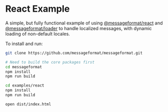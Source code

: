 # React Example

A simple, but fully functional example of using [@messageformat/react] and [@messageformat/loader] to handle localized messages, with dynamic loading of non-default locales.

[@messageformat/react]: http://messageformat.github.io/messageformat/react/
[@messageformat/loader]: http://messageformat.github.io/messageformat/webpack/

To install and run:

```sh
git clone https://github.com/messageformat/messageformat.git

# Need to build the core packages first
cd messageformat
npm install
npm run build

cd examples/react
npm install
npm run build

open dist/index.html
```
